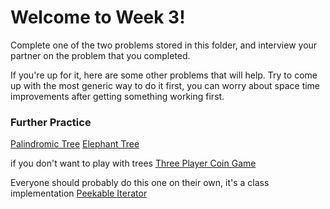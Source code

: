 # Welcome to Week 3!

Complete one of the two problems stored in this folder, and interview your
partner on the problem that you completed. 

If you're up for it, here are some other problems that will help. Try to come
up with the most generic way to do it first, you can worry about space time
improvements after getting something working first.

### Further Practice
[Palindromic Tree](https://binarysearch.com/problems/Palindromic-Tree)
[Elephant Tree](https://binarysearch.com/problems/Elephant-Tree)

if you don't want to play with trees
[Three Player Coin
Game](https://binarysearch.com/problems/Three-Player-Coin-Game)

Everyone should probably do this one on their own, it's a class implementation
[Peekable
Iterator](https://binarysearch.com/problems/Peekable-Iterator/submissions/6285587)



